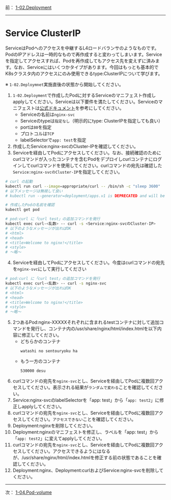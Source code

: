 前： [1-02.Deployment](1-02.Deployment.md)  

---

# Service ClusterIP
ServiceはPodへのアクセスを中継するL4ロードバランサのようなものです。PodのIPアドレスは一時的なもので再作成すると変わってしまいます。Serviceを指定してアクセスすれば、Podを再作成してもアクセス先を変えずに済みます。なお、Serviceにはいくつかタイプがあります。今回はもっとも基本的でK8sクラスタ内のアクセスにのみ使用できるtype:ClusterIPについて学びます。

※ ``1-02.Deploymnet``実施直後の状態から開始してください。

1. ``1-02.Deployment``で作成したPodに対するServiceのマニフェスト作成しapplyしてください。Serviceは以下要件を満たしてください。Serviceのマニフェストは[公式ドキュメント](https://kubernetes.io/docs/concepts/services-networking/service/#defining-a-service)を参考にしてください。
   - Serviceの名前は``nginx-svc``
   - Serviceのtypeは``指定なし``（明示的にtype: ClusterIPを指定しても良い）
   - portは``80``を指定
   - プロトコルは``TCP``
   - labelSelectorで``app: test``を指定
2. 作成したService:nginx-svcのCluster-IPを確認してください。
3. Serviceを経由してPodにアクセスしてください。なお、接続確認のためにcurlコマンドが入ったコンテナを含むPodをデプロイしcurlコンテナにログインしてcurlコマンドを使用してください。curlコマンドの宛先は確認した``Service:nginx-svcのCluster-IP``を指定してください。
``` sh
# curl の起動
kubectl run curl --image=appropriate/curl -- /bin/sh -c "sleep 3600"
# 以下メッセージは無視して良い
# kubectl run --generator=deployment/apps.v1 is DEPRECATED and will be removed in a future version. Use kubectl run nerator=run-pod/v1 or kubectl create instead.

# 作成したPodの名前を確認
kubectl get pod

# pod:curl に「curl test」の追加コマンドを発行
kubectl exec curl-<乱数> -- curl -s <Service:nginx-svcのCluster-IP>
# 以下のようなメッセージが出ればOK
# <html>
# <head>
# <title>Welcome to nginx!</title>
# <style>
# 〜略〜
```
4. Serviceを経由してPodにアクセスしてください。今度はcurlコマンドの宛先を``nginx-svc``にして実行してください
``` sh
# pod:curl に「curl test」の追加コマンドを発行
kubectl exec curl-<乱数> -- curl -s nginx-svc
# 以下のようなメッセージが出ればOK
# <html>
# <head>
# <title>Welcome to nginx!</title>
# <style>
# 〜略〜
```
5. 2つあるPod:nginx-XXXXXそれぞれに含まれるtestコンテナに対して追加コマンドを発行し、コンテナ内の/usr/share/nginx/html/index.htmlを以下内容に修正してください。
   - どちらかのコンテナ
     ```
     watashi no sentouryoku ha
     ```
   - もう一方のコンテナ
     ```
     530000 desu
     ```
6. curlコマンドの宛先を``nginx-svc``とし、Serviceを経由してPodに複数回アクセスしてください。表示される結果が``ランダムで変わる``ことを確認してください。
7. Service:nginx-svcのlabelSelectorを「app: test」から「``app: test2``」に修正しapplyしてください。
8. curlコマンドの宛先を``nginx-svc``とし、Serviceを経由してPodに複数回アクセスしてください。``アクセスできない``ことを確認してください。
9. Deployment:nginxを削除してください。
10. Deployment:nginxのマニフェストを修正し、ラベルを「app: test」から「``app: test2``」に変えてapplyしてください。
11. curlコマンドの宛先を``nginx-svc``とし、Serviceを経由してPodに複数回アクセスしてください。アクセスできるようにはなるが、/usr/share/nginx/html/index.htmlを修正する前の状態であることを確認してください。
12. Deployment:nginx、Deployment:curlおよびService:nginx-svcを削除してください。

---

次： [1-04.Pod-volume](1-04.Pod-volume.md)